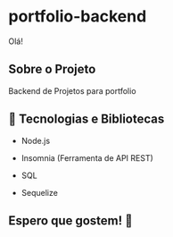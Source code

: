 # portfolio-backend

Olá!

<!-- Sobre o Projeto -->
## Sobre o Projeto
Backend de Projetos para portfolio

## 🧰 Tecnologias e Bibliotecas

* Node.js

* Insomnia (Ferramenta de API REST)

* SQL

* Sequelize

## Espero que gostem! 💙

